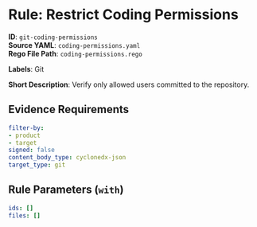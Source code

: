 # Rule: Restrict Coding Permissions

**ID**: `git-coding-permissions`  
**Source YAML**: `coding-permissions.yaml`  
**Rego File Path**: `coding-permissions.rego`  

**Labels**: Git

**Short Description**: Verify only allowed users committed to the repository.

## Evidence Requirements

```yaml
filter-by:
- product
- target
signed: false
content_body_type: cyclonedx-json
target_type: git
```
## Rule Parameters (`with`)

```yaml
ids: []
files: []
```
